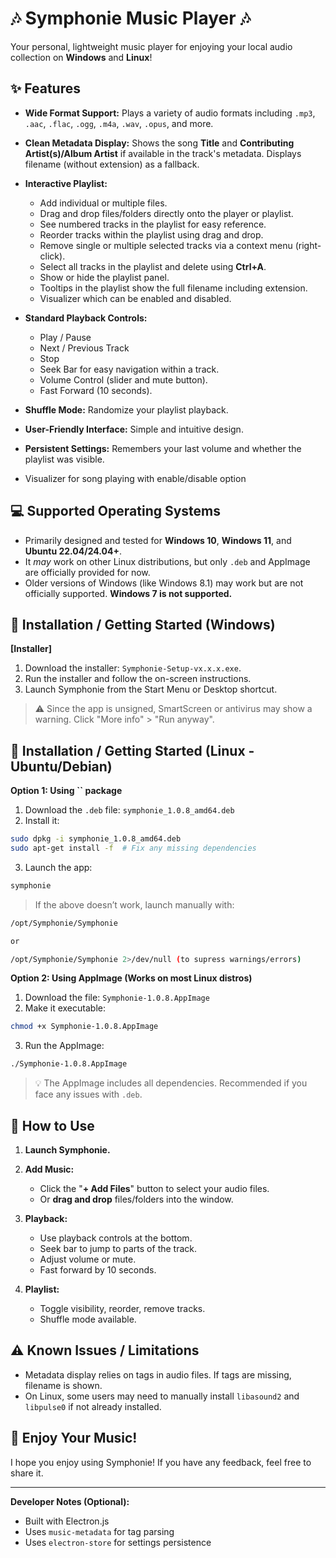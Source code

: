 # 🎶 Symphonie Music Player 🎶

Your personal, lightweight music player for enjoying your local audio collection on **Windows** and **Linux**!

## ✨ Features

* **Wide Format Support:** Plays a variety of audio formats including `.mp3`, `.aac`, `.flac`, `.ogg`, `.m4a`, `.wav`, `.opus`, and more.
* **Clean Metadata Display:** Shows the song **Title** and **Contributing Artist(s)/Album Artist** if available in the track's metadata. Displays filename (without extension) as a fallback.
* **Interactive Playlist:**

  * Add individual or multiple files.
  * Drag and drop files/folders directly onto the player or playlist.
  * See numbered tracks in the playlist for easy reference.
  * Reorder tracks within the playlist using drag and drop.
  * Remove single or multiple selected tracks via a context menu (right-click).
  * Select all tracks in the playlist and delete using **Ctrl+A**.
  * Show or hide the playlist panel.
  * Tooltips in the playlist show the full filename including extension.
  * Visualizer which can be enabled and disabled.
* **Standard Playback Controls:**

  * Play / Pause
  * Next / Previous Track
  * Stop
  * Seek Bar for easy navigation within a track.
  * Volume Control (slider and mute button).
  * Fast Forward (10 seconds).
* **Shuffle Mode:** Randomize your playlist playback.
* **User-Friendly Interface:** Simple and intuitive design.
* **Persistent Settings:** Remembers your last volume and whether the playlist was visible.
* Visualizer for song playing with enable/disable option

## 💻 Supported Operating Systems

* Primarily designed and tested for **Windows 10**, **Windows 11**, and **Ubuntu 22.04/24.04+**.
* It *may* work on other Linux distributions, but only `.deb` and AppImage are officially provided for now.
* Older versions of Windows (like Windows 8.1) may work but are not officially supported. **Windows 7 is not supported.**

## 🚀 Installation / Getting Started (Windows)

**\[Installer]**

1. Download the installer: `Symphonie-Setup-vx.x.x.exe`.
2. Run the installer and follow the on-screen instructions.
3. Launch Symphonie from the Start Menu or Desktop shortcut.

> ⚠️ Since the app is unsigned, SmartScreen or antivirus may show a warning. Click "More info" > "Run anyway".

## 🐖 Installation / Getting Started (Linux - Ubuntu/Debian)

**Option 1: Using **\`\`** package**

1. Download the `.deb` file: `symphonie_1.0.8_amd64.deb`
2. Install it:

```bash
sudo dpkg -i symphonie_1.0.8_amd64.deb
sudo apt-get install -f  # Fix any missing dependencies
```

3. Launch the app:

```bash
symphonie
```

> If the above doesn’t work, launch manually with:

```bash
/opt/Symphonie/Symphonie

or

/opt/Symphonie/Symphonie 2>/dev/null (to supress warnings/errors)

```

**Option 2: Using AppImage (Works on most Linux distros)**

1. Download the file: `Symphonie-1.0.8.AppImage`
2. Make it executable:

```bash
chmod +x Symphonie-1.0.8.AppImage
```

3. Run the AppImage:

```bash
./Symphonie-1.0.8.AppImage
```

> 💡 The AppImage includes all dependencies. Recommended if you face any issues with `.deb`.

## 🎵 How to Use

1. **Launch Symphonie.**
2. **Add Music:**

   * Click the "**+ Add Files**" button to select your audio files.
   * Or **drag and drop** files/folders into the window.
3. **Playback:**

   * Use playback controls at the bottom.
   * Seek bar to jump to parts of the track.
   * Adjust volume or mute.
   * Fast forward by 10 seconds.
4. **Playlist:**

   * Toggle visibility, reorder, remove tracks.
   * Shuffle mode available.

## ⚠️ Known Issues / Limitations

* Metadata display relies on tags in audio files. If tags are missing, filename is shown.
* On Linux, some users may need to manually install `libasound2` and `libpulse0` if not already installed.

## 🎉 Enjoy Your Music!

I hope you enjoy using Symphonie! If you have any feedback, feel free to share it.

---

**Developer Notes (Optional):**

* Built with Electron.js
* Uses `music-metadata` for tag parsing
* Uses `electron-store` for settings persistence
